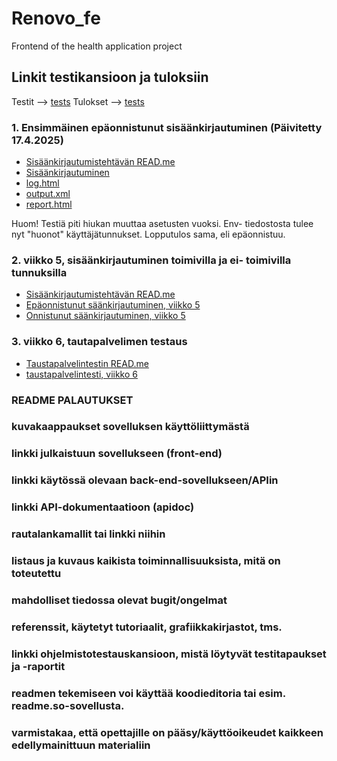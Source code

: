 # Renovo_fe
Frontend of the health application project

## Linkit testikansioon ja tuloksiin

Testit --> [tests](tests)
Tulokset --> [tests](outputs)

### 1. Ensimmäinen epäonnistunut sisäänkirjautuminen (Päivitetty 17.4.2025)

- [Sisäänkirjautumistehtävän READ.me](tests/README.md)
- [Sisäänkirjautuminen](tests/login-server-test.robot)
- [log.html](outputs/log.html)
- [output.xml](outputs/output.xml)
- [report.html](outputs/report.html)

Huom! Testiä piti hiukan muuttaa asetusten vuoksi. Env- tiedostosta tulee nyt "huonot" käyttäjätunnukset. Lopputulos sama, eli epäonnistuu.


### 2. viikko 5, sisäänkirjautuminen toimivilla ja ei- toimivilla tunnuksilla

- [Sisäänkirjautumistehtävän READ.me](tests/README.md)
- [Epäonnistunut säänkirjautuminen, viikko 5](tests/login-invalid-login.robot)
- [Onnistunut säänkirjautuminen, viikko 5](tests/login-valid-login.robot)

### 3. viikko 6, tautapalvelimen testaus

- [Taustapalvelintestin READ.me](tests/README.md)
- [taustapalvelintesti, viikko 6](tests/server-test.robot)

### README PALAUTUKSET

### kuvakaappaukset sovelluksen käyttöliittymästä

### linkki julkaistuun sovellukseen (front-end)

### linkki käytössä olevaan back-end-sovellukseen/APIin

### linkki API-dokumentaatioon (apidoc)

### rautalankamallit tai linkki niihin

### listaus ja kuvaus kaikista toiminnallisuuksista, mitä on toteutettu

### mahdolliset tiedossa olevat bugit/ongelmat

### referenssit, käytetyt tutoriaalit, grafiikkakirjastot, tms.

### linkki ohjelmistotestauskansioon, mistä löytyvät testitapaukset ja -raportit

### readmen tekemiseen voi käyttää koodieditoria tai esim. readme.so-sovellusta.

### varmistakaa, että opettajille on pääsy/käyttöoikeudet kaikkeen edellymainittuun materialiin
